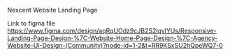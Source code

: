 Nexcent Website Landing Page 



Link to figma file https://www.figma.com/design/aqRqUOdz9cJB2S2lqvlYUs/Responsive-Landing-Page-Design-%7C-Website-Home-Page-Design-%7C-Agency-Website-UI-Design-(Community)?node-id=1-2&t=RR9KSxSU2hQpeWQ7-0
